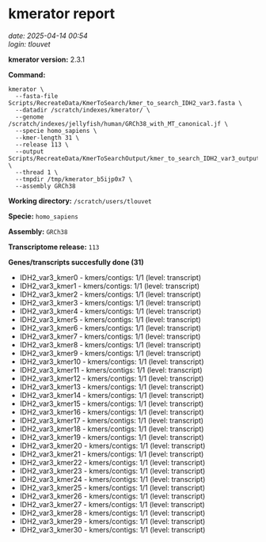 # kmerator report
*date: 2025-04-14 00:54*  
*login: tlouvet*

**kmerator version:** 2.3.1

**Command:**

```
kmerator \
  --fasta-file Scripts/RecreateData/KmerToSearch/kmer_to_search_IDH2_var3.fasta \
  --datadir /scratch/indexes/kmerator/ \
  --genome /scratch/indexes/jellyfish/human/GRCh38_with_MT_canonical.jf \
  --specie homo_sapiens \
  --kmer-length 31 \
  --release 113 \
  --output Scripts/RecreateData/KmerToSearchOutput/kmer_to_search_IDH2_var3_output \
  --thread 1 \
  --tmpdir /tmp/kmerator_b5ijp0x7 \
  --assembly GRCh38
```

**Working directory:** `/scratch/users/tlouvet`

**Specie:** `homo_sapiens`

**Assembly:** `GRCh38`

**Transcriptome release:** `113`

**Genes/transcripts succesfully done (31)**

- IDH2_var3_kmer0 - kmers/contigs: 1/1 (level: transcript)
- IDH2_var3_kmer1 - kmers/contigs: 1/1 (level: transcript)
- IDH2_var3_kmer2 - kmers/contigs: 1/1 (level: transcript)
- IDH2_var3_kmer3 - kmers/contigs: 1/1 (level: transcript)
- IDH2_var3_kmer4 - kmers/contigs: 1/1 (level: transcript)
- IDH2_var3_kmer5 - kmers/contigs: 1/1 (level: transcript)
- IDH2_var3_kmer6 - kmers/contigs: 1/1 (level: transcript)
- IDH2_var3_kmer7 - kmers/contigs: 1/1 (level: transcript)
- IDH2_var3_kmer8 - kmers/contigs: 1/1 (level: transcript)
- IDH2_var3_kmer9 - kmers/contigs: 1/1 (level: transcript)
- IDH2_var3_kmer10 - kmers/contigs: 1/1 (level: transcript)
- IDH2_var3_kmer11 - kmers/contigs: 1/1 (level: transcript)
- IDH2_var3_kmer12 - kmers/contigs: 1/1 (level: transcript)
- IDH2_var3_kmer13 - kmers/contigs: 1/1 (level: transcript)
- IDH2_var3_kmer14 - kmers/contigs: 1/1 (level: transcript)
- IDH2_var3_kmer15 - kmers/contigs: 1/1 (level: transcript)
- IDH2_var3_kmer16 - kmers/contigs: 1/1 (level: transcript)
- IDH2_var3_kmer17 - kmers/contigs: 1/1 (level: transcript)
- IDH2_var3_kmer18 - kmers/contigs: 1/1 (level: transcript)
- IDH2_var3_kmer19 - kmers/contigs: 1/1 (level: transcript)
- IDH2_var3_kmer20 - kmers/contigs: 1/1 (level: transcript)
- IDH2_var3_kmer21 - kmers/contigs: 1/1 (level: transcript)
- IDH2_var3_kmer22 - kmers/contigs: 1/1 (level: transcript)
- IDH2_var3_kmer23 - kmers/contigs: 1/1 (level: transcript)
- IDH2_var3_kmer24 - kmers/contigs: 1/1 (level: transcript)
- IDH2_var3_kmer25 - kmers/contigs: 1/1 (level: transcript)
- IDH2_var3_kmer26 - kmers/contigs: 1/1 (level: transcript)
- IDH2_var3_kmer27 - kmers/contigs: 1/1 (level: transcript)
- IDH2_var3_kmer28 - kmers/contigs: 1/1 (level: transcript)
- IDH2_var3_kmer29 - kmers/contigs: 1/1 (level: transcript)
- IDH2_var3_kmer30 - kmers/contigs: 1/1 (level: transcript)
